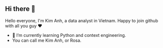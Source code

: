 ## Hi there 👋
Hello everyone, I'm Kim Anh, a data analyst in Vietnam. Happy to join github with all you guy ♥
- 🔭 I’m currently learning Python and context engineering.
- You can call me Kim Anh, or Rosa.
<!--
**rosalaevigata/rosalaevigata** is a ✨ _special_ ✨ repository because its `README.md` (this file) appears on your GitHub profile.

Here are some ideas to get you started:

- 🔭 I’m currently working on Power BI and SQL.
- 🌱 I’m currently learning Python and context engineering.
- 👯 I’m looking to collaborate on ...
- 🤔 I’m looking for help with ...
- 💬 Ask me about ...
- 📫 How to reach me: ...
- 😄 Pronouns: ...
- ⚡ Fun fact: ...
-->
